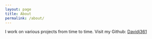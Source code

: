 ```yaml
---
layout: page
title: About
permalink: /about/
---
```


I work on various projects from time to time. Visit my Github: [Davidj361](https://github.com/davidj361)

